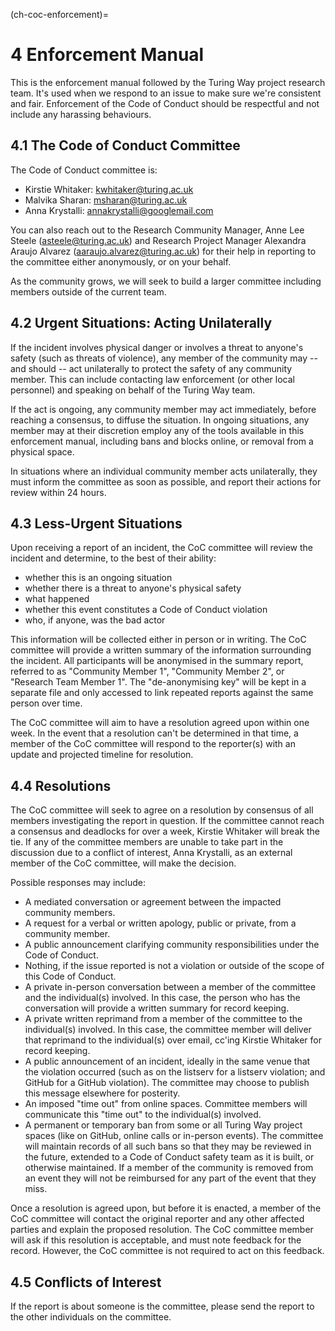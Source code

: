 (ch-coc-enforcement)=
# 4 Enforcement Manual

This is the enforcement manual followed by the Turing Way project research team.
It's used when we respond to an issue to make sure we're consistent and fair.
Enforcement of the Code of Conduct should be respectful and not include any harassing behaviours.

## 4.1 The Code of Conduct Committee

The Code of Conduct committee is:

* Kirstie Whitaker: kwhitaker@turing.ac.uk
* Malvika Sharan: msharan@turing.ac.uk
* Anna Krystalli: annakrystalli@googlemail.com

You can also reach out to the Research Community Manager, Anne Lee Steele (asteele@turing.ac.uk) and Research Project Manager Alexandra Araujo Alvarez (aaraujo.alvarez@turing.ac.uk) for their help in reporting to the committee either anonymously, or on your behalf.

As the community grows, we will seek to build a larger committee including members outside of the current team.

## 4.2 Urgent Situations: Acting Unilaterally

If the incident involves physical danger or involves a threat to anyone's safety (such as threats of violence), any member of the community may -- and should -- act unilaterally to protect the safety of any community member.
This can include contacting law enforcement (or other local personnel) and speaking on behalf of the Turing Way team.

If the act is ongoing, any community member may act immediately, before reaching a consensus, to diffuse the situation.
In ongoing situations, any member may at their discretion employ any of the tools available in this enforcement manual, including bans and blocks online, or removal from a physical space.

In situations where an individual community member acts unilaterally, they must inform the committee as soon as possible, and report their actions for review within 24 hours.

## 4.3 Less-Urgent Situations

Upon receiving a report of an incident, the CoC committee will review the incident and determine, to the best of their ability:

- whether this is an ongoing situation
- whether there is a threat to anyone's physical safety
- what happened
- whether this event constitutes a Code of Conduct violation
- who, if anyone, was the bad actor

This information will be collected either in person or in writing.
The CoC committee will provide a written summary of the information surrounding the incident.
All participants will be anonymised in the summary report, referred to as "Community Member 1", "Community Member 2", or "Research Team Member 1".
The "de-anonymising key" will be kept in a separate file and only accessed to link repeated reports against the same person over time.

The CoC committee will aim to have a resolution agreed upon within one week.
In the event that a resolution can't be determined in that time, a member of the CoC committee will respond to the reporter(s) with an update and projected timeline for resolution.

## 4.4 Resolutions

The CoC committee will seek to agree on a resolution by consensus of all members investigating the report in question.
If the committee cannot reach a consensus and deadlocks for over a week, Kirstie Whitaker will break the tie.
If any of the committee members are unable to take part in the discussion due to a conflict of interest, Anna Krystalli, as an external member of the CoC committee, will make the decision.

Possible responses may include:

* A mediated conversation or agreement between the impacted community members.
* A request for a verbal or written apology, public or private, from a community member.
* A public announcement clarifying community responsibilities under the Code of Conduct.
* Nothing, if the issue reported is not a violation or outside of the scope of this Code of Conduct.
* A private in-person conversation between a member of the committee and the individual(s) involved.
  In this case, the person who has the conversation will provide a written summary for record keeping.
* A private written reprimand from a member of the committee to the individual(s) involved.
  In this case, the committee member will deliver that reprimand to the individual(s) over email, cc'ing Kirstie Whitaker for record keeping.
* A public announcement of an incident, ideally in the same venue that the violation occurred (such as on the listserv for a listserv violation; and GitHub for a GitHub violation).
  The committee may choose to publish this message elsewhere for posterity.
* An imposed "time out" from online spaces.
  Committee members will communicate this "time out" to the individual(s) involved.
* A permanent or temporary ban from some or all Turing Way project spaces (like on GitHub, online calls or in-person events).
  The committee will maintain records of all such bans so that they may be reviewed in the future, extended to a Code of Conduct safety team as it is built, or otherwise maintained.
  If a member of the community is removed from an event they will not be reimbursed for any part of the event that they miss.

Once a resolution is agreed upon, but before it is enacted, a member of the CoC committee will contact the original reporter and any other affected parties and explain the proposed resolution.
The CoC committee member will ask if this resolution is acceptable, and must note feedback for the record.
However, the CoC committee is not required to act on this feedback.

## 4.5 Conflicts of Interest

If the report is about someone is the committee, please send the report to the other individuals on the committee.
